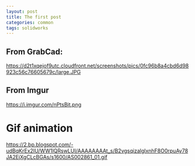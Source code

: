 ```yaml
---
layout: post
title: The first post
categories: common
tags: solidworks 
---
```


## From GrabCad:
https://d2t1xqejof9utc.cloudfront.net/screenshots/pics/0fc96b8a4cbd6d98923c56c76605679c/large.JPG

## From Imgur
https://i.imgur.com/nPtsBit.png

# Gif animation
https://2.bp.blogspot.com/-udBqKrEx2IU/WW1lQRswLUI/AAAAAAAAt_s/B2vgsqizalglxnhF8O0rpuAy78JA2EjXgCLcBGAs/s1600/AS002861_01.gif
